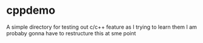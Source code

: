 # cppdemo
A simple directory for testing out c/c++ feature as I trying to learn them
I am probaby gonna have to restructure this at sme point
